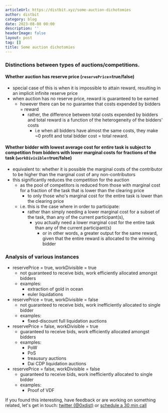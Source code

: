 ```yaml
---
articleUrl: https://distbit.xyz/some-auction-dichotomies
author: distbit
category: blog
date: 2023-08-08 00:00
description: ''
headerImage: false
layout: post
tag: []
title: Some auction dichotomies
---
```



 

### Distinctions between types of auctions/competitions.  
#### Whether auction has reserve price (`reservePrice`=true/false)  

- special case of this is when it is impossible to attain reward, resulting in an implicit infinite reserve price  
- when auction has no reserve price, reward is guaranteed to be earned  
	- however there can be no guarantee that costs expended by bidders = reward  
		- rather, the difference between total costs expended by bidders and total reward is a function of the heterogeneity of the bidders' costs   
			- i.e when all bidders have almost the same costs, they make ~0 profit and total bidder cost = total reward.   


#### Whether bidder with lowest average cost for entire task is subject to competition from bidders with lower marginal costs for fractions of the task (`workDivisible`=true/false)  

- equivalent to: whether it is possible the marginal costs of the contributor to be higher than the marginal cost of any non-contributors  
- this significantly reduces the competition for the auction  
	- as the pool of competitors is reduced from those with marginal cost for a fraction of the task that is lower than the clearing price  
		- to only those who's marginal cost for the entire task is lower than the clearing price   
	- i.e. this is the case where in order to participate:  
		- rather than simply needing a lower marginal cost for a subset of the task, than any of the current participant(s),  
			- you actually need a lower marginal cost for the entire task than any of the current participant(s)  
				- or in other words, a greater output for the same reward, given that the entire reward is allocated to the winning bidder  



### Analysis of various instances  
- reservePrice = true, workDivisible = true  
	- not guaranteed to receive bids, work efficiently allocated amongst bidders  
	- examples:  
		- extraction of gold in ocean  
		- euler liquidations  
- reservePrice = true, workDivisible = false  
	- not guaranteed to receive bids, work inefficiently allocated to single bidder  
	- examples:  
		- fixed-discount full liquidation auctions  
- reservePrice = false, workDivisible = true  
	- guaranteed to receive bids, work efficiently allocated amongst bidders  
	- examples:  
		- PoW  
		- PoS  
		- treausury auctions  
		- Dai CDP liquidation auctions  
- reservePrice = false, workDivisible = false  
	- guaranteed to receive bids, work inefficiently allocated to single bidder  
	- examples:  
		- Proof of VDF  





If you found this interesting, have feedback or are working on something related, let's get in touch: [twitter (@0xdist)](https://twitter.com/0xdist) or [schedule a 30 min call](https://cal.com/distbit/30min)